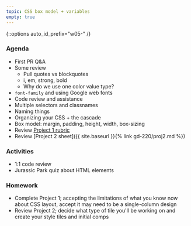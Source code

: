 ```yaml
---
topic: CSS box model + variables
empty: true
---
```


{::options auto_id_prefix="w05-" /}
<!-- {: .aside-wrapper}
<span class="highlighter">
[W05 Slides](files/w05.min.pdf){:target="_blank"} (PDF, 1.2MB)
</span> -->

### Agenda
- First PR Q&A
- Some review
  - Pull quotes vs blockquotes
  - i, em, strong, bold
  - Why do we use one color value type?
- `font-family` and using Google web fonts
- Code review and assistance
- Multiple selectors and classnames
- Naming things
- Organizing your CSS + the cascade
- Box model: margin, padding, height, width, box-sizing
- Review [Project 1 rubric](https://docs.google.com/spreadsheets/d/14OvRJcowtc2IpjVv1EGY4tRlp3xSzL0Yzvn0urztFks/edit?usp=sharing)
- Review [Project 2 sheet]({{ site.baseurl }}{% link gd-220/proj2.md %})

### Activities
- 1:1 code review
- Jurassic Park quiz about HTML elements

### Homework
- Complete Project 1; accepting the limitations of what you know now about CSS layout, accept it may need to be a single-column design
- Review Project 2; decide what type of tile you'll be working on and create your style tiles and initial comps
